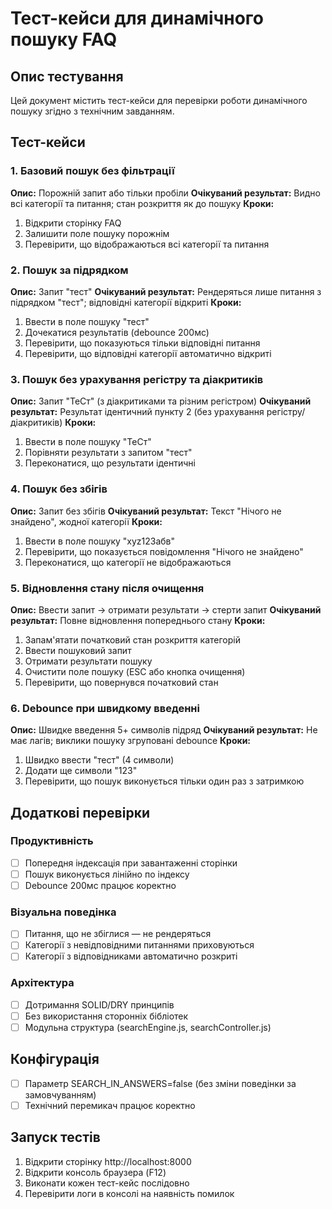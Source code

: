 # Тест-кейси для динамічного пошуку FAQ

## Опис тестування
Цей документ містить тест-кейси для перевірки роботи динамічного пошуку згідно з технічним завданням.

## Тест-кейси

### 1. Базовий пошук без фільтрації
**Опис:** Порожній запит або тільки пробіли
**Очікуваний результат:** Видно всі категорії та питання; стан розкриття як до пошуку
**Кроки:**
1. Відкрити сторінку FAQ
2. Залишити поле пошуку порожнім
3. Перевірити, що відображаються всі категорії та питання

### 2. Пошук за підрядком
**Опис:** Запит "тест"
**Очікуваний результат:** Рендеряться лише питання з підрядком "тест"; відповідні категорії відкриті
**Кроки:**
1. Ввести в поле пошуку "тест"
2. Дочекатися результатів (debounce 200мс)
3. Перевірити, що показуються тільки відповідні питання
4. Перевірити, що відповідні категорії автоматично відкриті

### 3. Пошук без урахування регістру та діакритиків
**Опис:** Запит "TeСт" (з діакритиками та різним регістром)
**Очікуваний результат:** Результат ідентичний пункту 2 (без урахування регістру/діакритиків)
**Кроки:**
1. Ввести в поле пошуку "TeСт"
2. Порівняти результати з запитом "тест"
3. Переконатися, що результати ідентичні

### 4. Пошук без збігів
**Опис:** Запит без збігів
**Очікуваний результат:** Текст "Нічого не знайдено", жодної категорії
**Кроки:**
1. Ввести в поле пошуку "xyz123абв"
2. Перевірити, що показується повідомлення "Нічого не знайдено"
3. Переконатися, що категорії не відображаються

### 5. Відновлення стану після очищення
**Опис:** Ввести запит → отримати результати → стерти запит
**Очікуваний результат:** Повне відновлення попереднього стану
**Кроки:**
1. Запам'ятати початковий стан розкриття категорій
2. Ввести пошуковий запит
3. Отримати результати пошуку
4. Очистити поле пошуку (ESC або кнопка очищення)
5. Перевірити, що повернувся початковий стан

### 6. Debounce при швидкому введенні
**Опис:** Швидке введення 5+ символів підряд
**Очікуваний результат:** Не має лагів; виклики пошуку згруповані debounce
**Кроки:**
1. Швидко ввести "тест" (4 символи)
2. Додати ще символи "123"
3. Перевірити, що пошук виконується тільки один раз з затримкою

## Додаткові перевірки

### Продуктивність
- [ ] Попередня індексація при завантаженні сторінки
- [ ] Пошук виконується лінійно по індексу
- [ ] Debounce 200мс працює коректно

### Візуальна поведінка
- [ ] Питання, що не збіглися — не рендеряться
- [ ] Категорії з невідповідними питаннями приховуються
- [ ] Категорії з відповідниками автоматично розкриті

### Архітектура
- [ ] Дотримання SOLID/DRY принципів
- [ ] Без використання сторонніх бібліотек
- [ ] Модульна структура (searchEngine.js, searchController.js)

## Конфігурація
- [ ] Параметр SEARCH_IN_ANSWERS=false (без зміни поведінки за замовчуванням)
- [ ] Технічний перемикач працює коректно

## Запуск тестів
1. Відкрити сторінку http://localhost:8000
2. Відкрити консоль браузера (F12)
3. Виконати кожен тест-кейс послідовно
4. Перевірити логи в консолі на наявність помилок
